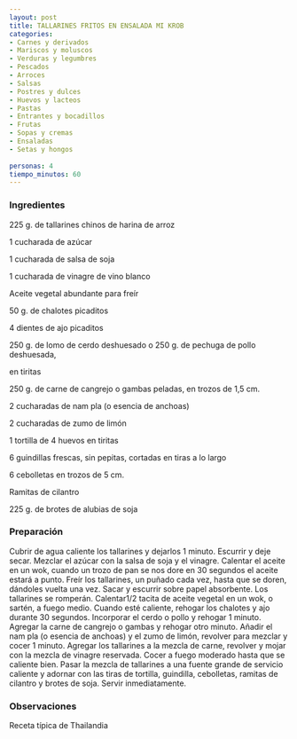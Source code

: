 ```yaml
---
layout: post
title: TALLARINES FRITOS EN ENSALADA MI KROB
categories:
- Carnes y derivados
- Mariscos y moluscos
- Verduras y legumbres
- Pescados
- Arroces
- Salsas
- Postres y dulces
- Huevos y lacteos
- Pastas
- Entrantes y bocadillos
- Frutas
- Sopas y cremas
- Ensaladas
- Setas y hongos
 
personas: 4 
tiempo_minutos: 60 
---
```

<h3>Ingredientes</h3>
225 g. de tallarines chinos de harina de arroz

1 cucharada de azúcar

1 cucharada de salsa de soja

1 cucharada de vinagre de vino blanco

Aceite vegetal abundante para freír

50 g. de chalotes picaditos

4 dientes de ajo picaditos

250 g. de lomo de cerdo deshuesado o 250 g. de pechuga de pollo deshuesada,

en tiritas

250 g. de carne de cangrejo o gambas peladas, en trozos de 1,5 cm.

2 cucharadas de nam pla (o esencia de anchoas)

2 cucharadas de zumo de limón

1 tortilla de 4 huevos en tiritas

6 guindillas frescas, sin pepitas, cortadas en tiras a lo largo

6 cebolletas en trozos de 5 cm.

Ramitas de cilantro

225 g. de brotes de alubias de soja

<h3>Preparación</h3>
Cubrir de agua caliente los tallarines y dejarlos 1 minuto. Escurrir y deje secar. Mezclar el azúcar con la salsa de soja y el vinagre. Calentar el aceite en un wok, cuando un trozo de pan se nos dore en 30 segundos el aceite estará a punto. Freír los tallarines, un puñado cada vez, hasta que se doren, dándoles vuelta una vez. Sacar y escurrir sobre papel absorbente. Los tallarines se romperán. Calentar1/2 tacita de aceite vegetal en un wok, o sartén, a fuego medio. Cuando esté caliente, rehogar los chalotes y ajo durante 30 segundos. Incorporar el cerdo o pollo y rehogar 1 minuto. Agregar la carne de cangrejo o gambas y rehogar otro minuto. Añadir el nam pla (o esencia de anchoas) y el zumo de limón, revolver para mezclar y cocer 1 minuto. Agregar los tallarines a la mezcla de carne, revolver y mojar con la mezcla de vinagre reservada. Cocer a fuego moderado hasta que se caliente bien. Pasar la mezcla de tallarines a una fuente grande de servicio caliente y adornar con las tiras de tortilla, guindilla, cebolletas, ramitas de cilantro y brotes de soja. Servir inmediatamente.

<h3>Observaciones</h3>
Receta típica de Thailandia

